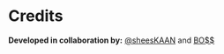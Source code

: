 # Credits
**Developed in collaboration by:** [@sheesKAAN](https://github.com/sheeshKAAN) and [BO$$](https://github.com/KBPonVENGE)
